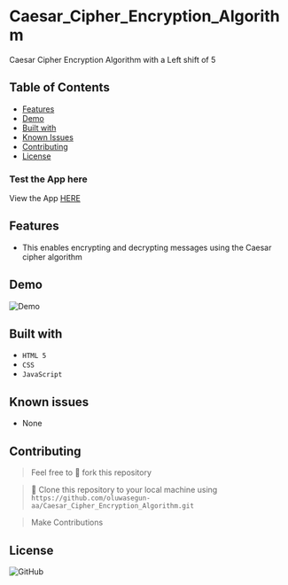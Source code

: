 # Caesar_Cipher_Encryption_Algorithm
Caesar Cipher Encryption Algorithm with a Left shift of  5

## Table of Contents

* [Features](#Features)
* [Demo](#demo)
* [Built with](#built-with)
* [Known Issues](#Known-issues)
* [Contributing](#contributing)
* [License](#License)

### Test the App here
View the App [HERE](https://oluwasegun-aa.github.io/Caesar_Cipher_Encryption_Algorithm/)

## Features

- This enables encrypting and decrypting messages using the Caesar cipher algorithm

## Demo
![Demo](https://user-images.githubusercontent.com/25525765/59975118-a831d200-95b4-11e9-808d-cf36b842e35d.gif)

## Built with
- `HTML 5`
- `CSS`
- `JavaScript`

## Known issues
- None

## Contributing
>  Feel free to 🍴 fork this repository

>  👯 Clone this repository to your local machine using `https://github.com/oluwasegun-aa/Caesar_Cipher_Encryption_Algorithm.git`

> Make Contributions

## License
![GitHub](https://img.shields.io/github/license/mashape/apistatus.svg)

